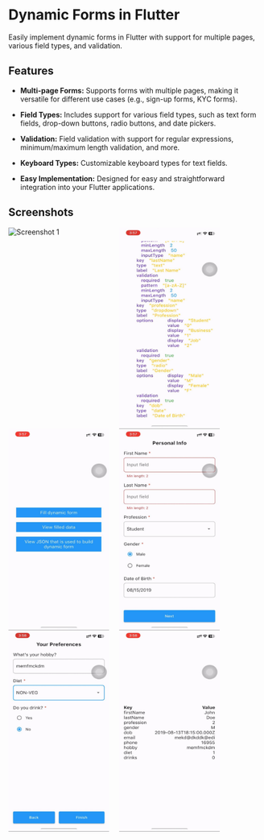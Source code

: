 # Dynamic Forms in Flutter

Easily implement dynamic forms in Flutter with support for multiple pages, various field types, and validation.

## Features

- **Multi-page Forms:** Supports forms with multiple pages, making it versatile for different use cases (e.g., sign-up forms, KYC forms).

- **Field Types:** Includes support for various field types, such as text form fields, drop-down buttons, radio buttons, and date pickers.

- **Validation:** Field validation with support for regular expressions, minimum/maximum length validation, and more.

- **Keyboard Types:** Customizable keyboard types for text fields.

- **Easy Implementation:** Designed for easy and straightforward integration into your Flutter applications.

## Screenshots

<div style="display: flex;">
  <img src="./screenshots/1.GIF" alt="Screenshot 1" style="width: 200px; height: 400px; margin-right: 20px;">
<img src="./screenshots/2.jpg" alt="Screenshot 1" style="width: 200px; height: 400px; margin-right: 20px;">
</div>

<div style="display: flex;">
  <img src="./screenshots/3.jpg" alt="Screenshot 1" style="width: 200px; height: 400px; margin-right: 20px;">
<img src="./screenshots/4.jpg" alt="Screenshot 1" style="width: 200px; height: 400px; margin-right: 20px;">
</div>

<div style="display: flex;">
  <img src="./screenshots/5.jpg" alt="Screenshot 1" style="width: 200px; height: 400px; margin-right: 20px;">
<img src="./screenshots/6.jpg" alt="Screenshot 1" style="width: 200px; height: 400px; margin-right: 20px;">
</div>
